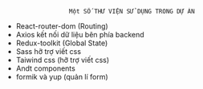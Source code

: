 <!-- file assets: chứa các file thư viện or hình ảnh  -->
<!-- file componets hỗ trợ chứa những componets sử dụng lại ở trong dự án  -->
<!-- file layout: chứa thành phần bố cục của 1 trang  -->
<!-- file pages: tạo ra trang thấy trên giao diện  -->
<!-- file redux: chứa những cái store đã tạo ra và những reducer  -->
<!-- file serviecs: chứa axios và những phương thức sử dụng  -->
<!-- file templates: sử dụng lại những trang header, footer -->
<!-- file utils: hỗ trợ chứa hàm sử lí ở nhiều nơi nhiều dự án  -->


                      Một SỐ THƯ VIỆN SỬ DỤNG TRONG DỰ ÁN 
- React-router-dom (Routing) 
- Axios kết nối dữ liệu bên phía backend
- Redux-toolkit (Global State)
- Sass hỡ trợ viết css
- Taiwind css (hỡ trợ viết css)
- Andt components
- formik và yup (quản lí form)